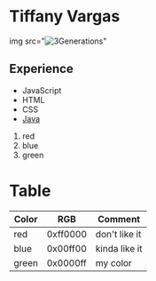 # Tiffany Vargas
img src="![3Generations](https://github.com/knoxtiff/knoxtiff/assets/173424246/2e4f2e5f-9e01-4628-89d1-a60e3fb2c434)"

## Experience
* JavaScript
* HTML
* CSS
* [Java](https://oracle.com)

1. red
2. blue
3. green

# Table
Color | RGB | Comment
------|-----|--------
red | 0xff0000 | don't like it
blue | 0x00ff00 | kinda like it
green | 0x0000ff | my color

<!---
karlllarson/karlllarson is a ✨ special ✨ repository because its `README.md` (this file) appears on your GitHub profile.
You can click the Preview link to take a look at your changes.

go to [oracle](https://oracle.com/)

[website]: https://www.facebook.com/

--->
